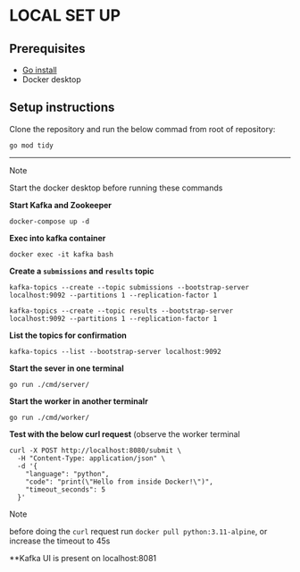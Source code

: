 # LOCAL SET UP

## Prerequisites
- [Go install](https://go.dev/)
- Docker desktop
## Setup instructions
Clone the repository and run the below commad from root of repository:
```
go mod tidy
```
----
> [!NOTE]
> Start the docker desktop before running these commands

**Start Kafka and Zookeeper**
```
docker-compose up -d
```

**Exec into kafka container**
```
docker exec -it kafka bash
```

**Create a `submissions` and `results` topic**
```
kafka-topics --create --topic submissions --bootstrap-server localhost:9092 --partitions 1 --replication-factor 1
```
```
kafka-topics --create --topic results --bootstrap-server localhost:9092 --partitions 1 --replication-factor 1
```

**List the topics for confirmation**
```
kafka-topics --list --bootstrap-server localhost:9092
```

**Start the sever in one terminal**
```
go run ./cmd/server/
```

**Start the worker in another terminalr**
```
go run ./cmd/worker/
```

**Test with the below curl request** (observe the worker terminal
```
curl -X POST http://localhost:8080/submit \
  -H "Content-Type: application/json" \
  -d '{
    "language": "python",
    "code": "print(\"Hello from inside Docker!\")",
    "timeout_seconds": 5
  }'
```

> [!NOTE]
> before doing the `curl` request run `docker pull python:3.11-alpine`, or increase the timeout to 45s


**Kafka UI is present on localhost:8081







